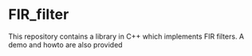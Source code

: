 # FIR_filter
This repository contains a library in C++ which implements FIR filters. A demo and howto are also provided
